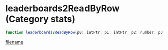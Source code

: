 # leaderboards2ReadByRow (Category stats)

```js
function leaderboards2ReadByRow(p0: intPtr, p1: intPtr, p2: number, p3: intPtr, p4: number, p5: intPtr, p6: number): Array
```

[filename](leaderboards2ReadByRow_m.md ':include')